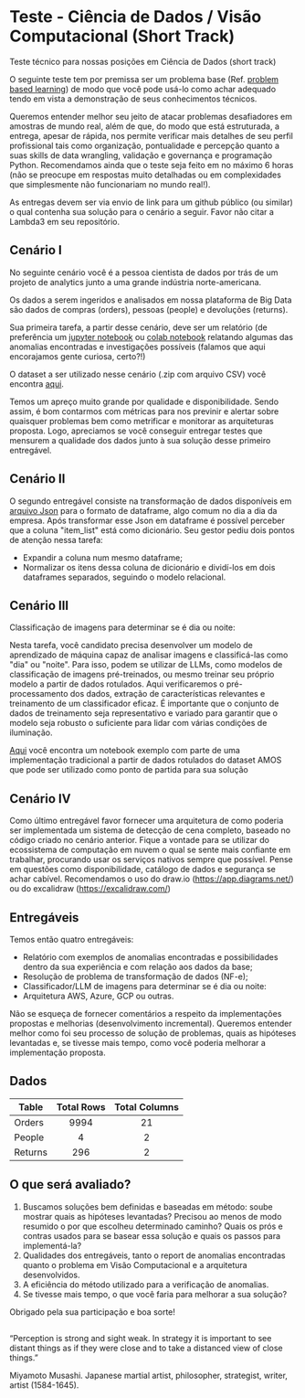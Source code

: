 # Teste - Ciência de Dados / Visão Computacional (Short Track)

Teste técnico para nossas posições em Ciência de Dados (short track)

O seguinte teste tem por premissa ser um problema base (Ref. <a href="https://teaching.cornell.edu/teaching-resources/engaging-students/problem-based-learningproblem">problem based learning</a>) de modo que você pode usá-lo como achar adequado tendo em vista a demonstração de seus conhecimentos técnicos.

Queremos entender melhor seu jeito de atacar problemas desafiadores em amostras de mundo real, além de que, do modo que está estruturada, a entrega, apesar de rápida, nos permite verificar mais detalhes de seu perfil profissional tais como organização, pontualidade e percepção quanto a suas skills de data wrangling, validação e governança e programação Python. Recomendamos ainda que o teste seja feito em no máximo 6 horas (não se preocupe em respostas muito detalhadas ou em complexidades que simplesmente não funcionariam no mundo real!).

As entregas devem ser via envio de link para um github público (ou similar) o qual contenha sua solução para o cenário a seguir. Favor não citar a Lambda3 em seu repositório.

## Cenário I

No seguinte cenário você é a pessoa cientista de dados por trás de um projeto de analytics junto a uma grande indústria norte-americana.

Os dados a serem ingeridos e analisados em nossa plataforma de Big Data são dados de compras (orders), pessoas (people) e devoluções (returns).

Sua primeira tarefa, a partir desse cenário, deve ser um relatório (de preferência um <a href="https://jupyter.org/">jupyter notebook</a> ou <a href="https://colab.research.google.com/">colab notebook</a> relatando algumas das anomalias encontradas e investigações possíveis (falamos que aqui encorajamos gente curiosa, certo?!)

O dataset a ser utilizado nesse cenário (.zip com arquivo CSV) você encontra <a href="https://drive.google.com/file/d/1a8UCbzXFbqTQi0x8tqCXPRTlB--E7o8I/view?usp=sharing">aqui</a>.

Temos um apreço muito grande por qualidade e disponibilidade. Sendo assim, é bom contarmos com métricas para nos previnir e alertar sobre quaisquer problemas bem como metrificar e monitorar as arquiteturas proposta. Logo, apreciamos se você conseguir entregar testes que mensurem a qualidade dos dados junto à sua solução desse primeiro entregável.

## Cenário II

O segundo entregável consiste na transformação de dados disponíveis em <a href="https://drive.google.com/file/d/1IDCjpDZh5St97jw4K_bAewJ8hf-rax9C/view?usp=sharing">arquivo Json</a> para o formato de dataframe, algo comum no dia a dia da empresa. Após transformar esse Json em dataframe é possível perceber que a coluna "item_list" está como dicionário. Seu gestor pediu dois pontos de atenção nessa tarefa:

- Expandir a coluna num mesmo dataframe;
- Normalizar os itens dessa coluna de dicionário e dividí-los em dois dataframes separados, seguindo o modelo relacional.

## Cenário III

Classificação de imagens para determinar se é dia ou noite:

Nesta tarefa, você candidato precisa desenvolver um modelo de aprendizado de máquina capaz de analisar imagens e classificá-las como "dia" ou "noite". Para isso, podem se utilizar de LLMs, como modelos de classificação de imagens pré-treinados, ou mesmo treinar seu próprio modelo a partir de dados rotulados. Aqui verificaremos  o pré-processamento dos dados, extração de características relevantes e treinamento de um classificador eficaz. É importante que o conjunto de dados de treinamento seja representativo e variado para garantir que o modelo seja robusto o suficiente para lidar com várias condições de iluminação.

<a href="https://drive.google.com/file/d/1ifdwWBWpVYHnU7S4TEBr8nRqtCrR_o2k/view?usp=sharing">Aqui</a> você encontra um notebook exemplo com parte de uma implementação tradicional a partir de dados rotulados do dataset AMOS que pode ser utilizado como ponto de partida para sua solução

## Cenário IV

Como último entregável favor fornecer uma arquitetura de como poderia ser implementada um sistema de detecção de cena completo, baseado no código criado no cenário anterior. Fique a vontade para se utilizar do ecossistema de computação em nuvem o qual se sente mais confiante em trabalhar, procurando usar os serviços nativos sempre que possível. Pense em questões como disponibilidade, catálogo de dados e segurança se achar cabível. Recomendamos o uso do draw.io (https://app.diagrams.net/) ou do excalidraw (https://excalidraw.com/)

## Entregáveis

Temos então quatro entregáveis:

- Relatório com exemplos de anomalias encontradas e possibilidades dentro da sua experiência e com relação aos dados da base;
- Resolução de problema de transformação de dados (NF-e);
- Classificador/LLM de imagens para determinar se é dia ou noite:
- Arquitetura AWS, Azure, GCP ou outras.

Não se esqueça de fornecer comentários a respeito da implementações propostas e melhorias (desenvolvimento incremental). Queremos entender melhor como foi seu processo de solução de problemas, quais as hipóteses levantadas e, se tivesse mais tempo, como você poderia melhorar a implementação proposta.

## Dados

| Table            | Total Rows | Total Columns                                              |
| -----------------|:--------:  | :---------------------------------------------------------:|
| Orders           | 9994       | 21                                                         |
| People           | 4          | 2                                                          |
| Returns          | 296        | 2                                                          |

## O que será avaliado?

1. Buscamos soluções bem definidas e baseadas em método: soube mostrar quais as hipóteses levantadas? Precisou ao menos de modo resumido o por que escolheu determinado caminho? Quais os prós e contras usados para se basear essa solução e quais os passos para implementá-la?
2. Qualidades dos entregáveis, tanto o report de anomalias encontradas quanto o problema em Visão Computacional e a arquitetura desenvolvidos.
3. A eficiência do método utilizado para a verificação de anomalias.
4. Se tivesse mais tempo, o que você faria para melhorar a sua solução?

Obrigado pela sua participação e boa sorte!

## 

“Perception is strong and sight weak. In strategy it is important to see distant things as if they were close and to take a distanced view of close things.”

Miyamoto Musashi. Japanese martial artist, philosopher, strategist, writer, artist (1584-1645).
